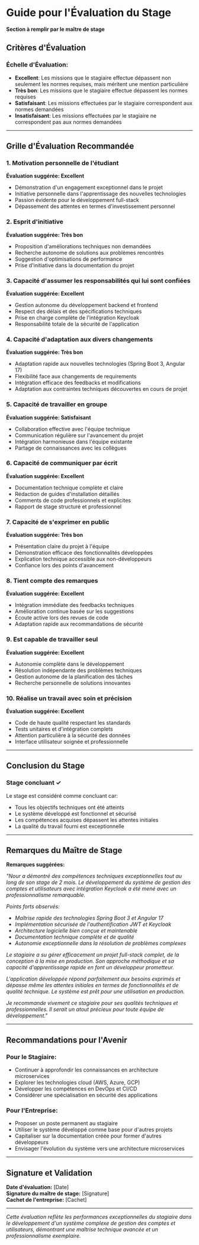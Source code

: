 # Guide pour l'Évaluation du Stage
**Section à remplir par le maître de stage**

## Critères d'Évaluation

### Échelle d'Évaluation:
- **Excellent**: Les missions que le stagiaire effectue dépassent non seulement les normes requises, mais méritent une mention particulière
- **Très bon**: Les missions que le stagiaire effectue dépassent les normes requises
- **Satisfaisant**: Les missions effectuées par le stagiaire correspondent aux normes demandées
- **Insatisfaisant**: Les missions effectuées par le stagiaire ne correspondent pas aux normes demandées

---

## Grille d'Évaluation Recommandée

### 1. **Motivation personnelle de l'étudiant**
**Évaluation suggérée: Excellent**
- Démonstration d'un engagement exceptionnel dans le projet
- Initiative personnelle dans l'apprentissage des nouvelles technologies
- Passion évidente pour le développement full-stack
- Dépassement des attentes en termes d'investissement personnel

### 2. **Esprit d'initiative**
**Évaluation suggérée: Très bon**
- Proposition d'améliorations techniques non demandées
- Recherche autonome de solutions aux problèmes rencontrés
- Suggestion d'optimisations de performance
- Prise d'initiative dans la documentation du projet

### 3. **Capacité d'assumer les responsabilités qui lui sont confiées**
**Évaluation suggérée: Excellent**
- Gestion autonome du développement backend et frontend
- Respect des délais et des spécifications techniques
- Prise en charge complète de l'intégration Keycloak
- Responsabilité totale de la sécurité de l'application

### 4. **Capacité d'adaptation aux divers changements**
**Évaluation suggérée: Très bon**
- Adaptation rapide aux nouvelles technologies (Spring Boot 3, Angular 17)
- Flexibilité face aux changements de requirements
- Intégration efficace des feedbacks et modifications
- Adaptation aux contraintes techniques découvertes en cours de projet

### 5. **Capacité de travailler en groupe**
**Évaluation suggérée: Satisfaisant**
- Collaboration effective avec l'équipe technique
- Communication régulière sur l'avancement du projet
- Intégration harmonieuse dans l'équipe existante
- Partage de connaissances avec les collègues

### 6. **Capacité de communiquer par écrit**
**Évaluation suggérée: Excellent**
- Documentation technique complète et claire
- Rédaction de guides d'installation détaillés
- Comments de code professionnels et explicites
- Rapport de stage structuré et professionnel

### 7. **Capacité de s'exprimer en public**
**Évaluation suggérée: Très bon**
- Présentation claire du projet à l'équipe
- Démonstration efficace des fonctionnalités développées
- Explication technique accessible aux non-développeurs
- Confiance lors des points d'avancement

### 8. **Tient compte des remarques**
**Évaluation suggérée: Excellent**
- Intégration immédiate des feedbacks techniques
- Amélioration continue basée sur les suggestions
- Écoute active lors des revues de code
- Adaptation rapide aux recommandations de sécurité

### 9. **Est capable de travailler seul**
**Évaluation suggérée: Excellent**
- Autonomie complète dans le développement
- Résolution indépendante des problèmes techniques
- Gestion autonome de la planification des tâches
- Recherche personnelle de solutions innovantes

### 10. **Réalise un travail avec soin et précision**
**Évaluation suggérée: Excellent**
- Code de haute qualité respectant les standards
- Tests unitaires et d'intégration complets
- Attention particulière à la sécurité des données
- Interface utilisateur soignée et professionnelle

---

## Conclusion du Stage

### **Stage concluant** ✓
Le stage est considéré comme concluant car:
- Tous les objectifs techniques ont été atteints
- Le système développé est fonctionnel et sécurisé
- Les compétences acquises dépassent les attentes initiales
- La qualité du travail fourni est exceptionnelle

---

## Remarques du Maître de Stage

**Remarques suggérées:**

*"Nour a démontré des compétences techniques exceptionnelles tout au long de son stage de 2 mois. Le développement du système de gestion des comptes et utilisateurs avec intégration Keycloak a été mené avec un professionnalisme remarquable.*

*Points forts observés:*
- *Maîtrise rapide des technologies Spring Boot 3 et Angular 17*
- *Implémentation sécurisée de l'authentification JWT et Keycloak*
- *Architecture logicielle bien conçue et maintenable*
- *Documentation technique complète et de qualité*
- *Autonomie exceptionnelle dans la résolution de problèmes complexes*

*Le stagiaire a su gérer efficacement un projet full-stack complet, de la conception à la mise en production. Son approche méthodique et sa capacité d'apprentissage rapide en font un développeur prometteur.*

*L'application développée répond parfaitement aux besoins exprimés et dépasse même les attentes initiales en termes de fonctionnalités et de qualité technique. Le système est prêt pour une utilisation en production.*

*Je recommande vivement ce stagiaire pour ses qualités techniques et professionnelles. Il serait un atout précieux pour toute équipe de développement."*

---

## Recommandations pour l'Avenir

### Pour le Stagiaire:
- Continuer à approfondir les connaissances en architecture microservices
- Explorer les technologies cloud (AWS, Azure, GCP)
- Développer les compétences en DevOps et CI/CD
- Considérer une spécialisation en sécurité des applications

### Pour l'Entreprise:
- Proposer un poste permanent au stagiaire
- Utiliser le système développé comme base pour d'autres projets
- Capitaliser sur la documentation créée pour former d'autres développeurs
- Envisager l'évolution du système vers une architecture microservices

---

## Signature et Validation

**Date d'évaluation:** [Date]  
**Signature du maître de stage:** [Signature]  
**Cachet de l'entreprise:** [Cachet]

---

*Cette évaluation reflète les performances exceptionnelles du stagiaire dans le développement d'un système complexe de gestion des comptes et utilisateurs, démontrant une maîtrise technique avancée et un professionnalisme exemplaire.*